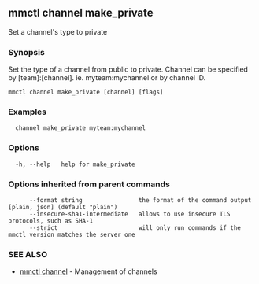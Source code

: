 ## mmctl channel make_private

Set a channel's type to private

### Synopsis

Set the type of a channel from public to private.
Channel can be specified by [team]:[channel]. ie. myteam:mychannel or by channel ID.

```
mmctl channel make_private [channel] [flags]
```

### Examples

```
  channel make_private myteam:mychannel
```

### Options

```
  -h, --help   help for make_private
```

### Options inherited from parent commands

```
      --format string                the format of the command output [plain, json] (default "plain")
      --insecure-sha1-intermediate   allows to use insecure TLS protocols, such as SHA-1
      --strict                       will only run commands if the mmctl version matches the server one
```

### SEE ALSO

* [mmctl channel](mmctl_channel.md)	 - Management of channels

